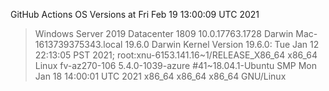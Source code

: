 GitHub Actions OS Versions at Fri Feb 19 13:00:09 UTC 2021
> Windows Server 2019 Datacenter 1809           10.0.17763.1728
> Darwin Mac-1613739375343.local 19.6.0 Darwin Kernel Version 19.6.0: Tue Jan 12 22:13:05 PST 2021; root:xnu-6153.141.16~1/RELEASE_X86_64 x86_64
> Linux fv-az270-106 5.4.0-1039-azure #41~18.04.1-Ubuntu SMP Mon Jan 18 14:00:01 UTC 2021 x86_64 x86_64 x86_64 GNU/Linux
